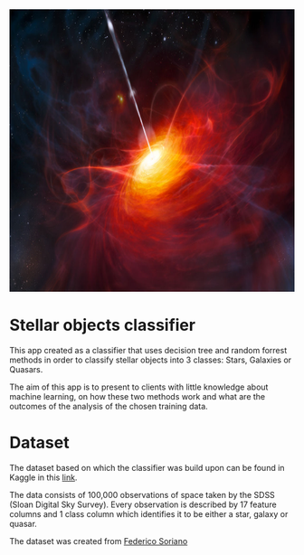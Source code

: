 <img src="/App/www/Quasar.jpg" width="900" height="500">

# Stellar objects classifier

This app created as a classifier that uses decision tree and random forrest methods in order to classify stellar objects into 3 classes: Stars, Galaxies or Quasars.

The aim of this app is to present to clients with little knowledge about machine learning, on how these two methods work and what are the outcomes of the analysis of the chosen training data.

# Dataset

The dataset based on which the classifier was build upon can be found in Kaggle in this [link](https://www.kaggle.com/datasets/fedesoriano/stellar-classification-dataset-sdss17).

The data consists of 100,000 observations of space taken by the SDSS (Sloan Digital Sky Survey). Every observation is described by 17 feature columns and 1 class column which identifies it to be either a star, galaxy or quasar.

The dataset was created from [Federico Soriano](https://www.kaggle.com/fedesoriano)
